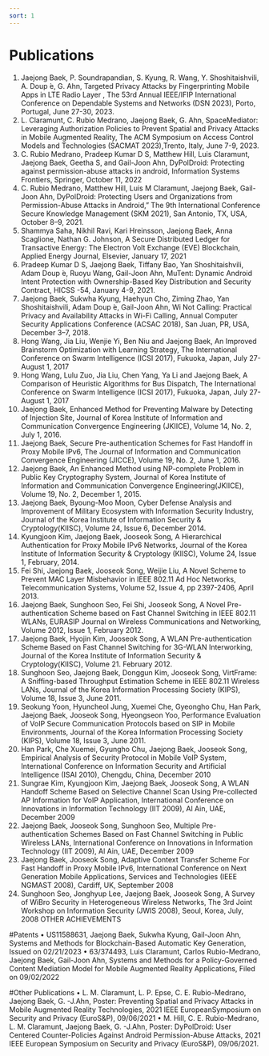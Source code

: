 ```yaml
---
sort: 1
---
```


# Publications

1. Jaejong Baek, P. Soundrapandian, S. Kyung, R. Wang, Y. Shoshitaishvili, A. Doup ́e, G. Ahn, Targeted Privacy Attacks by Fingerprinting Mobile Apps in LTE Radio Layer , The 53rd Annual IEEE/IFIP International Conference on Dependable Systems and Networks (DSN 2023), Porto, Portugal, June 27-30, 2023.
2. L. Claramunt, C. Rubio Medrano, Jaejong Baek, G. Ahn, SpaceMediator: Leveraging Authorization Policies to Prevent Spatial and Privacy Attacks in Mobile Augmented Reality, The ACM Symposium on Access Control Models and Technologies (SACMAT 2023),Trento, Italy, June 7-9, 2023.
3. C. Rubio Medrano, Pradeep Kumar D S, Matthew Hill, Luis Claramunt, Jaejong Baek, Geetha S, and Gail-Joon Ahn, DyPolDroid: Protecting against permission-abuse attacks in android, Information Systems Frontiers, Springer, October 11, 2022
4. C. Rubio Medrano, Matthew Hill, Luis M Claramunt, Jaejong Baek, Gail-Joon Ahn, DyPolDroid: Protecting Users and Organizations from Permission-Abuse Attacks in Android,” The 9th International Conference Secure Knowledge Management (SKM 2021), San Antonio, TX, USA, October 8–9, 2021.
5. Shammya Saha, Nikhil Ravi, Kari Hreinsson, Jaejong Baek, Anna Scaglione, Nathan G. Johnson, A Secure Distributed Ledger for Transactive Energy: The Electron Volt Exchange (EVE) Blockchain, Applied Energy Journal, Elsevier, January 17, 2021
6. Pradeep Kumar D S, Jaejong Baek, Tiffany Bao, Yan Shoshitaishvili, Adam Doup ́e, Ruoyu Wang, Gail-Joon Ahn, MuTent: Dynamic Android Intent Protection with Ownership-Based Key Distribution and Security Contract, HICSS -54, January 4-9, 2021.
7. Jaejong Baek, Sukwha Kyung, Haehyun Cho, Ziming Zhao, Yan Shoshitaishvili, Adam Doup ́e, Gail-Joon Ahn, Wi Not Calling: Practical Privacy and Availability Attacks in Wi-Fi Calling, Annual Computer Security Applications Conference (ACSAC 2018), San Juan, PR, USA, December 3–7, 2018.
8. Hong Wang, Jia Liu, Wenjie Yi, Ben Niu and Jaejong Baek, An Improved Brainstorm Optimization with Learning Strategy, The International Conference on Swarm Intelligence (ICSI 2017), Fukuoka, Japan, July 27-August 1, 2017
9. Hong Wang, Lulu Zuo, Jia Liu, Chen Yang, Ya Li and Jaejong Baek, A Comparison of Heuristic Algorithms for Bus Dispatch, The International Conference on Swarm Intelligence (ICSI 2017), Fukuoka, Japan, July 27-August 1, 2017
10. Jaejong Baek, Enhanced Method for Preventing Malware by Detecting of Injection Site, Journal of Korea Institute of Information and Communication Convergence Engineering (JKIICE), Volume 14, No. 2, July 1, 2016.
11. Jaejong Baek, Secure Pre-authentication Schemes for Fast Handoff in Proxy Mobile IPv6, The Journal of Information and Communication Convergence Engineering (JICCE), Volume 19, No. 2, June 1, 2016.
12. Jaejong Baek, An Enhanced Method using NP-complete Problem in Public Key Cryptography System, Journal of Korea Institute of Information and Communication Convergence Engineering(JKIICE), Volume 19, No. 2, December 1, 2015.
13. Jaejong Baek, Byoung-Moo Moon, Cyber Defense Analysis and Improvement of Military Ecosystem with Information Security Industry, Journal of the Korea Institute of Information Security & Cryptology(KIISC), Volume 24, Issue 6, December 2014.
14. Kyungjoon Kim, Jaejong Baek, Jooseok Song, A Hierarchical Authentication for Proxy Mobile IPv6 Networks, Journal of the Korea Institute of Information Security & Cryptology (KIISC), Volume 24, Issue 1, February, 2014.
15. Fei Shi, Jaejong Baek, Jooseok Song, Weijie Liu, A Novel Scheme to Prevent MAC Layer Misbehavior in IEEE 802.11 Ad Hoc Networks, Telecommunication Systems, Volume 52, Issue 4, pp 2397-2406, April 2013.
16. Jaejong Baek, Sunghoon Seo, Fei Shi, Jooseok Song, A Novel Pre-authentication Scheme based on Fast Channel Switching in IEEE 802.11 WLANs, EURASIP Journal on Wireless Communications and Networking, Volume 2012, Issue 1, February 2012.
17. Jaejong Baek, Hyojin Kim, Jooseok Song, A WLAN Pre-authentication Scheme Based on Fast Channel Switching for 3G-WLAN Interworking, Journal of the Korea Institute of Information Security & Cryptology(KIISC), Volume 21. February 2012.
18. Sunghoon Seo, Jaejong Baek, Donggun Kim, Jooseok Song, VirtFrame: A Sniffing-based Throughput Estimation Scheme in IEEE 802.11 Wireless LANs, Journal of the Korea Information Processing Society (KIPS), Volume 18, Issue 3, June 2011.
19. Seokung Yoon, Hyuncheol Jung, Xuemei Che, Gyeongho Chu, Han Park, Jaejong Baek, Jooseok Song, Hyeongseon Yoo, Performance Evaluation of VoIP Secure Communication Protocols based on SIP in Mobile Environments, Journal of the Korea Information Processing Society (KIPS), Volume 18, Issue 3, June 2011.
20. Han Park, Che Xuemei, Gyungho Chu, Jaejong Baek, Jooseok Song, Empirical Analysis of Security Protocol in Mobile VoIP System, International Conference on Information Security and Artificial Intelligence (ISAI 2010), Chengdu, China, December 2010 
21. Sungrae Kim, Kyungjoon Kim, Jaejong Baek, Jooseok Song, A WLAN Handoff Scheme Based on Selective Channel Scan Using Pre-collected AP Information for VoIP Application, International Conference on Innovations in Information Technology (IIT 2009), Al Ain, UAE, December 2009
22. Jaejong Baek, Jooseok Song, Sunghoon Seo, Multiple Pre-authentication Schemes Based on Fast Channel Switching in Public Wireless LANs, International Conference on Innovations in Information Technology (IIT 2009), Al Ain, UAE, December 2009
23. Jaejong Baek, Jooseok Song, Adaptive Context Transfer Scheme For Fast Handoff in Proxy Mobile IPv6, International Conference on Next Generation Mobile Applications, Services and Technologies (IEEE NGMAST 2008), Cardiff, UK, September 2008
24. Sunghoon Seo, Jonghyup Lee, Jaejong Baek, Jooseok Song, A Survey of WiBro Security in Heterogeneous Wireless Networks, The 3rd Joint Workshop on Information Security (JWIS 2008), Seoul, Korea, July, 2008
OTHER ACHIEVEMENTS

#Patents
• US11588631, Jaejong Baek, Sukwha Kyung, Gail-Joon Ahn, Systems and Methods for Blockchain-Based Automatic Key Generation, Issued on 02/21/2023
• 63/374493, Luis Claramunt, Carlos Rubio-Medrano, Jaejong Baek, Gail-Joon Ahn, Systems and Methods for a Policy-Governed Content Mediation Model for Mobile Augmented Reality Applications, Filed on
09/02/2022

#Other Publications
• L. M. Claramunt, L. P. Epse, C. E. Rubio-Medrano, Jaejong Baek, G. -J.Ahn, Poster: Preventing Spatial and Privacy Attacks in Mobile Augmented Reality Technologies, 2021 IEEE EuropeanSymposium on Security and Privacy (EuroS&P), 09/06/2021
• M. Hill, C. E. Rubio-Medrano, L. M. Claramunt, Jaejong Baek, G. -J.Ahn, Poster: DyPolDroid: User Centered Counter-Policies Against Android Permission-Abuse Attacks, 2021 IEEE European Symposium on Security and Privacy (EuroS&P), 09/06/2021.
